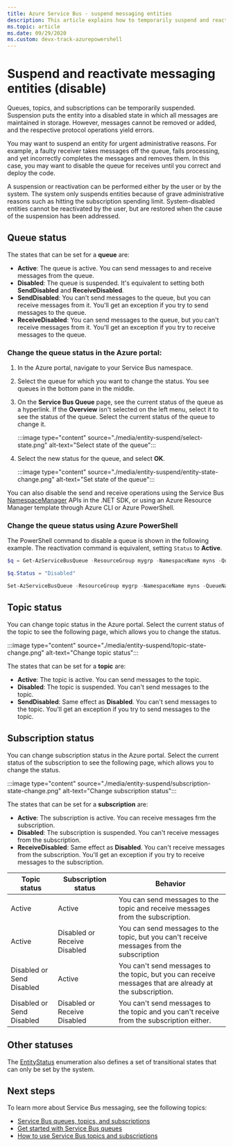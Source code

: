 ```yaml
---
title: Azure Service Bus - suspend messaging entities
description: This article explains how to temporarily suspend and reactivate Azure Service Bus message entities (queues, topics, and subscriptions).
ms.topic: article
ms.date: 09/29/2020 
ms.custom: devx-track-azurepowershell
---
```


# Suspend and reactivate messaging entities (disable)

Queues, topics, and subscriptions can be temporarily suspended. Suspension puts the entity into a disabled state in which all messages are maintained in storage. However, messages cannot be removed or added, and the respective protocol operations yield errors.

You may want to suspend an entity for urgent administrative reasons. For example, a faulty receiver takes messages off the queue, fails processing, and yet incorrectly completes the messages and removes them. In this case, you may want to disable the queue for receives until you correct and deploy the code. 

A suspension or reactivation can be performed either by the user or by the system. The system only suspends entities because of grave administrative reasons such as hitting the subscription spending limit. System-disabled entities cannot be reactivated by the user, but are restored when the cause of the suspension has been addressed.

## Queue status 
The states that can be set for a **queue** are:

-   **Active**: The queue is active. You can send messages to and receive messages from the queue. 
-   **Disabled**: The queue is suspended. It's equivalent to setting both **SendDisabled** and **ReceiveDisabled**. 
-   **SendDisabled**: You can't send messages to the queue, but you can receive messages from it. You'll get an exception if you try to send messages to the queue. 
-   **ReceiveDisabled**: You can send messages to the queue, but you can't receive messages from it. You'll get an exception if you try to receive messages to the queue.


### Change the queue status in the Azure portal: 

1. In the Azure portal, navigate to your Service Bus namespace. 
1. Select the queue for which you want to change the status. You see queues in the bottom pane in the middle. 
1. On the **Service Bus Queue** page, see the current status of the queue as a hyperlink. If the **Overview** isn't selected on the left menu, select it to see the status of the queue. Select the current status of the queue to change it. 

    :::image type="content" source="./media/entity-suspend/select-state.png" alt-text="Select state of the queue":::
4. Select the new status for the queue, and select **OK**. 

    :::image type="content" source="./media/entity-suspend/entity-state-change.png" alt-text="Set state of the queue":::
    
You can also disable the send and receive operations using the Service Bus [NamespaceManager](/dotnet/api/microsoft.servicebus.namespacemanager) APIs in the .NET SDK, or using an Azure Resource Manager template through Azure CLI or Azure PowerShell.

### Change the queue status using Azure PowerShell
The PowerShell command to disable a queue is shown in the following example. The reactivation command is equivalent, setting `Status` to **Active**.

```powershell
$q = Get-AzServiceBusQueue -ResourceGroup mygrp -NamespaceName myns -QueueName myqueue

$q.Status = "Disabled"

Set-AzServiceBusQueue -ResourceGroup mygrp -NamespaceName myns -QueueName myqueue -QueueObj $q
```

## Topic status
You can change topic status in the Azure portal. Select the current status of the topic to see the following page, which allows you to change the status. 

:::image type="content" source="./media/entity-suspend/topic-state-change.png" alt-text="Change topic status":::

The states that can be set for a **topic** are:
- **Active**: The topic is active. You can send messages to the topic. 
- **Disabled**: The topic is suspended. You can't send messages to the topic. 
- **SendDisabled**: Same effect as **Disabled**. You can't send messages to the topic. You'll get an exception if you try to send messages to the topic. 

## Subscription status
You can change subscription status in the Azure portal. Select the current status of the subscription to see the following page, which allows you to change the status. 

:::image type="content" source="./media/entity-suspend/subscription-state-change.png" alt-text="Change subscription status":::

The states that can be set for a **subscription** are:
- **Active**: The subscription is active. You can receive messages frm the subscription.
- **Disabled**: The subscription is suspended. You can't receive messages from the subscription. 
- **ReceiveDisabled**: Same effect as **Disabled**. You can't receive messages from the subscription. You'll get an exception if you try to receive messages to the subscription.

| Topic status | Subscription status | Behavior | 
| ------------ | ------------------- | -------- | 
| Active | Active | You can send messages to the topic and receive messages from the subscription. | 
| Active | Disabled or Receive Disabled | You can send messages to the topic, but you can't receive messages from the subscription | 
| Disabled or Send Disabled | Active | You can't send messages to the topic, but you can receive messages that are already at the subscription. | 
| Disabled or Send Disabled | Disabled or Receive Disabled | You can't send messages to the topic and you can't receive from the subscription either. | 

## Other statuses
The [EntityStatus](/dotnet/api/microsoft.servicebus.messaging.entitystatus) enumeration also defines a set of transitional states that can only be set by the system. 


## Next steps

To learn more about Service Bus messaging, see the following topics:

* [Service Bus queues, topics, and subscriptions](service-bus-queues-topics-subscriptions.md)
* [Get started with Service Bus queues](service-bus-dotnet-get-started-with-queues.md)
* [How to use Service Bus topics and subscriptions](service-bus-dotnet-how-to-use-topics-subscriptions.md)

[1]: ./media/entity-suspend/entity-state-change.png

